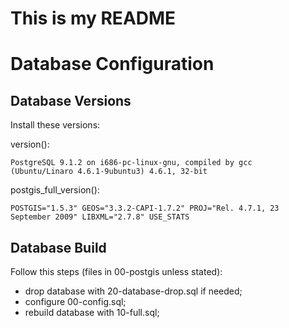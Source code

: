 # This is my README

Database Configuration
======================

Database Versions
-----------------
Install these versions:

  version(): 

    PostgreSQL 9.1.2 on i686-pc-linux-gnu, compiled by gcc
    (Ubuntu/Linaro 4.6.1-9ubuntu3) 4.6.1, 32-bit

  postgis_full_version():

    POSTGIS="1.5.3" GEOS="3.3.2-CAPI-1.7.2" PROJ="Rel. 4.7.1, 23
    September 2009" LIBXML="2.7.8" USE_STATS

Database Build
--------------
Follow this steps (files in 00-postgis unless stated):

  * drop database with 20-database-drop.sql if needed;
  * configure 00-config.sql;
  * rebuild database with 10-full.sql;
  
